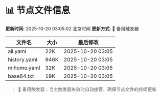 # 📊 节点文件信息

**更新时间**: 2025-10-20 03:05:02 北京时间
**更新方式**: 🔄 备用触发器

| 文件名 | 大小 | 最后修改 |
|--------|------|----------|
| all.yaml | 22K | 2025-10-20 03:05 |
| history.yaml | 946K | 2025-10-20 03:05 |
| mihomo.yaml | 32K | 2025-10-20 03:05 |
| base64.txt | 19K | 2025-10-20 03:05 |

> 🔄 备用触发器：当主触发器失效时自动接管，确保节点文件的持续更新
